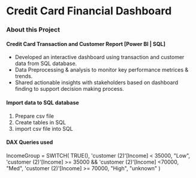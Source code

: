 # Credit Card Financial Dashboard
### About this Project
#### Credit Card Transaction and Customer Report [Power BI | SQL]
+ Developed an interactive dashboard using transaction and customer data from SQL database.
+ Data Preprocessing & analysis to monitor key performance metrices & trends.
+ Shared actionable insights with stakeholders based on dashboard finding to support decision making process.

#### Import data to SQL database
1. Prepare csv file
2. Create tables in SQL
3. import csv file into SQL

#### DAX Queries used
IncomeGroup = SWITCH(
               TRUE(),
               'customer (2)'[Income] < 35000, "Low",
               'customer (2)'[Income] >= 35000 && 'customer (2)'[Income] <70000, "Med",
               'customer (2)'[Income] >= 70000, "High",
                "unknown"
)
